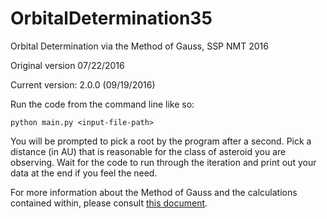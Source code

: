 # OrbitalDetermination35

Orbital Determination via the Method of Gauss, SSP NMT 2016

Original version 07/22/2016

Current version: 2.0.0 (09/19/2016)

Run the code from the command line like so: 

`python main.py <input-file-path>`

You will be prompted to pick a root by the program after a second. Pick a distance (in AU) that is reasonable for the class of asteroid you are observing. Wait for the code to run through the iteration and print out your data at the end if you feel the need. 

For more information about the Method of Gauss and the calculations contained within, please consult [this document](https://www.overleaf.com/read/ywydpqpzxhnk).
